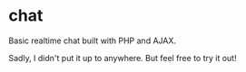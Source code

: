 # chat
Basic realtime chat built with PHP and AJAX.

Sadly, I didn't put it up to anywhere. But feel free to try it out!
